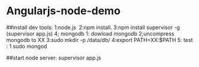 Angularjs-node-demo
===================

##install dev tools:
 1:node.js
 2:npm install.
 3:npm install supervisor -g (supervisor app.js)
 4; mongodb
    1: dowload mongodb
    2;uncompress mongodb to XX
    3:sudo mkdir -p /data/db/
    4:export PATH=XX:$PATH
    5: test : 1 sudo mongod 
 
##start node server: supervisor app.js